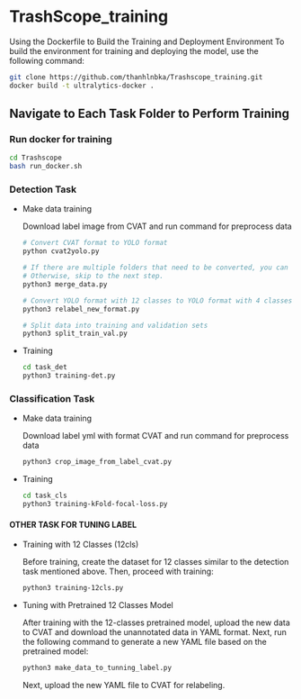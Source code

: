 # TrashScope_training

Using the Dockerfile to Build the Training and Deployment Environment
To build the environment for training and deploying the model, use the following command:

```bash
git clone https://github.com/thanhlnbka/Trashscope_training.git
docker build -t ultralytics-docker .
```


## Navigate to Each Task Folder to Perform Training

### Run docker for training 

```bash
cd Trashscope
bash run_docker.sh
```

### Detection Task

* Make data training 

    Download label image from CVAT and run command for preprocess data


    ```bash
    # Convert CVAT format to YOLO format
    python cvat2yolo.py

    # If there are multiple folders that need to be converted, you can run this command to merge them into a single folder. 
    # Otherwise, skip to the next step.
    python3 merge_data.py

    # Convert YOLO format with 12 classes to YOLO format with 4 classes
    python3 relabel_new_format.py

    # Split data into training and validation sets
    python3 split_train_val.py


    ```

* Training

    ```bash
    cd task_det
    python3 training-det.py
    ```

### Classification  Task

*   Make data training

    Download label yml with format CVAT and run command for preprocess data
    ```bash
    python3 crop_image_from_label_cvat.py

    ```


* Training 

    ```bash
    cd task_cls
    python3 training-kFold-focal-loss.py
    ```


#### OTHER TASK FOR TUNING LABEL

* Training with 12 Classes (12cls)

    Before training, create the dataset for 12 classes similar to the detection task mentioned above. Then, proceed with training:

    ```bash
    python3 training-12cls.py

    ```


* Tuning with Pretrained 12 Classes Model

    After training with the 12-classes pretrained model, upload the new data to CVAT and download the unannotated data in YAML format.
    Next, run the following command to generate a new YAML file based on the pretrained model:

    ```bash
    python3 make_data_to_tunning_label.py
    ```
    Next, upload the new YAML file to CVAT for relabeling.